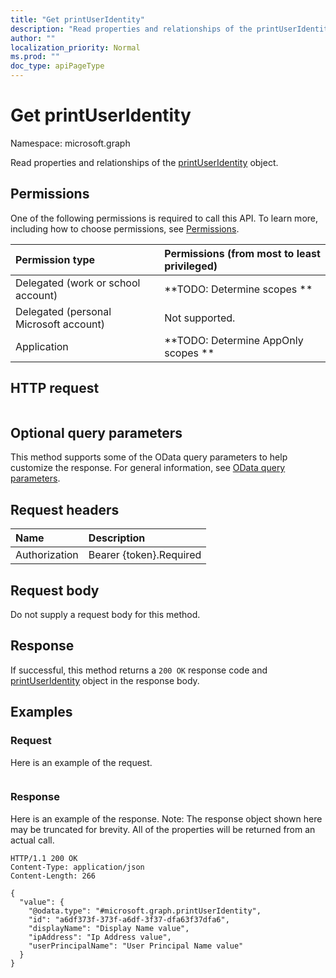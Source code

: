 ```yaml
---
title: "Get printUserIdentity"
description: "Read properties and relationships of the printUserIdentity object."
author: ""
localization_priority: Normal
ms.prod: ""
doc_type: apiPageType
---
```


# Get printUserIdentity

Namespace: microsoft.graph

Read properties and relationships of the [printUserIdentity](../resources/printuseridentity.md) object.

## Permissions
One of the following permissions is required to call this API. To learn more, including how to choose permissions, see [Permissions](/concepts/permissions-reference.md).

|Permission type|Permissions (from most to least privileged)|
|:---|:---|
|Delegated (work or school account)|**TODO: Determine scopes **|
|Delegated (personal Microsoft account)|Not supported.|
|Application|**TODO: Determine AppOnly scopes **|

## HTTP request
<!-- {
  "blockType": "ignored"
}
-->
``` http
```

## Optional query parameters
This method supports some of the OData query parameters to help customize the response. For general information, see [OData query parameters](/graph/query-parameters).

## Request headers
|Name|Description|
|:---|:---|
|Authorization|Bearer {token}.Required|

## Request body
Do not supply a request body for this method.

## Response
If successful, this method returns a `200 OK` response code and [printUserIdentity](../resources/printuseridentity.md) object in the response body.

## Examples

### Request
Here is an example of the request.
<!-- {
  "blockType": "request",
  "name": "get_printuseridentity"
}
-->
``` http

```

### Response
Here is an example of the response. Note: The response object shown here may be truncated for brevity. All of the properties will be returned from an actual call.
<!-- {
  "blockType": "response",
  "truncated": true,
  "@odata.type": "microsoft.graph.printUserIdentity"
}
-->
``` http
HTTP/1.1 200 OK
Content-Type: application/json
Content-Length: 266

{
  "value": {
    "@odata.type": "#microsoft.graph.printUserIdentity",
    "id": "a6df373f-373f-a6df-3f37-dfa63f37dfa6",
    "displayName": "Display Name value",
    "ipAddress": "Ip Address value",
    "userPrincipalName": "User Principal Name value"
  }
}
```

